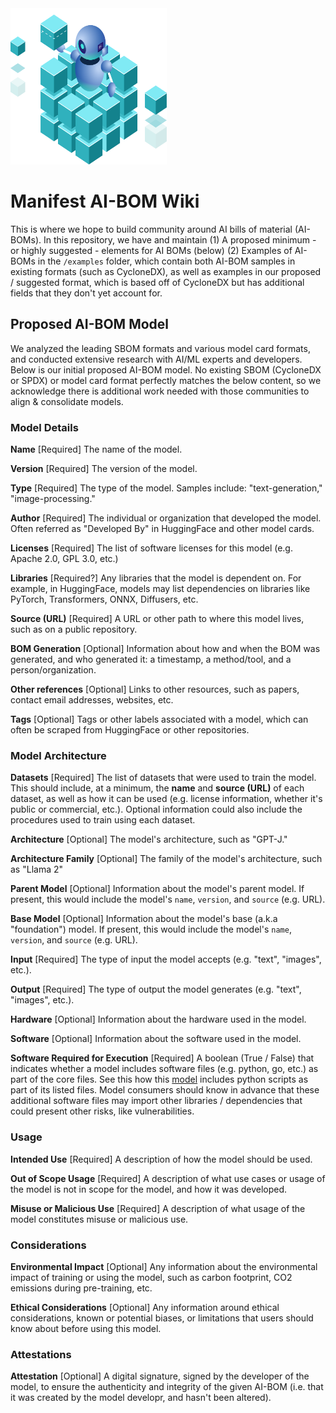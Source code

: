 <img src="cr@m.png" width="250" height="250">

# Manifest AI-BOM Wiki

This is where we hope to build community around AI bills of material (AI-BOMs). In this repository, we have and maintain
  (1) A proposed minimum - or highly suggested - elements for AI BOMs (below)
  (2) Examples of AI-BOMs in the `/examples` folder, which contain both AI-BOM samples in existing formats (such as CycloneDX), as well as examples in our
      proposed / suggested format, which is based off of CycloneDX but has additional fields that they don't yet account for.


## Proposed AI-BOM Model

We analyzed the leading SBOM formats and various model card formats, and conducted extensive research with AI/ML experts and developers. Below is our initial proposed AI-BOM model. No existing SBOM (CycloneDX or SPDX) or model card format perfectly matches the below content, so we acknowledge there is additional work needed with those communities to align & consolidate models.

### Model Details

**Name**  [Required]
The name of the model.

**Version**  [Required]
The version of the model.

**Type**  [Required]
The type of the model. Samples include: "text-generation," "image-processing."

**Author**  [Required]
The individual or organization that developed the model. Often referred as "Developed By" in HuggingFace and other model cards.

**Licenses**  [Required]
The list of software licenses for this model (e.g. Apache 2.0, GPL 3.0, etc.)

**Libraries**  [Required?]
Any libraries that the model is dependent on. For example, in HuggingFace, models may list dependencies on libraries like PyTorch, Transformers, ONNX, Diffusers, etc.

**Source (URL)**  [Required]
A URL or other path to where this model lives, such as on a public repository.

**BOM Generation**  [Optional]
Information about how and when the BOM was generated, and who generated it: a timestamp, a method/tool, and a person/organization.

**Other references**  [Optional]
Links to other resources, such as papers, contact email addresses, websites, etc.

**Tags**  [Optional]
Tags or other labels associated with a model, which can often be scraped from HuggingFace or other repositories.

### Model Architecture

**Datasets**  [Required]
The list of datasets that were used to train the model. This should include, at a minimum, the  **name**  and  **source (URL)**  of each dataset, as well as how it can be used (e.g. license information, whether it's public or commercial, etc.). Optional information could also include the procedures used to train using each dataset.

**Architecture**  [Optional]
The model's architecture, such as "GPT-J."

**Architecture Family**  [Optional]
The family of the model's architecture, such as "Llama 2"

**Parent Model**  [Optional]
Information about the model's parent model. If present, this would include the model's  `name`,  `version`, and  `source`  (e.g. URL).

**Base Model**  [Optional]
Information about the model's base (a.k.a "foundation") model. If present, this would include the model's  `name`,  `version`, and  `source`  (e.g. URL).

**Input**  [Required]
The type of input the model accepts (e.g. "text", "images", etc.).

**Output**  [Required]
The type of output the model generates (e.g. "text", "images", etc.).

**Hardware**  [Optional]
Information about the hardware used in the model.

**Software**  [Optional]
Information about the software used in the model.

**Software Required for Execution**  [Required]
A boolean (True / False) that indicates whether a model includes software files (e.g. python, go, etc.) as part of the core files. See this how this  [model](https://huggingface.co/tiiuae/falcon-7b-instruct/tree/main)  includes python scripts as part of its listed files. Model consumers should know in advance that these additional software files may import other libraries / dependencies that could present other risks, like vulnerabilities.

### Usage

**Intended Use**  [Required]
A description of how the model should be used.

**Out of Scope Usage**  [Required]
A description of what use cases or usage of the model is not in scope for the model, and how it was developed.

**Misuse or Malicious Use**  [Required]
A description of what usage of the model constitutes misuse or malicious use.

### Considerations

**Environmental Impact**  [Optional]
Any information about the environmental impact of training or using the model, such as carbon footprint, CO2 emissions during pre-training, etc.

**Ethical Considerations**  [Optional]
Any information around ethical considerations, known or potential biases, or limitations that users should know about before using this model.

### Attestations

**Attestation**  [Optional]
A digital signature, signed by the developer of the model, to ensure the authenticity and integrity of the given AI-BOM (i.e. that it was created by the model developr, and hasn't been altered).

